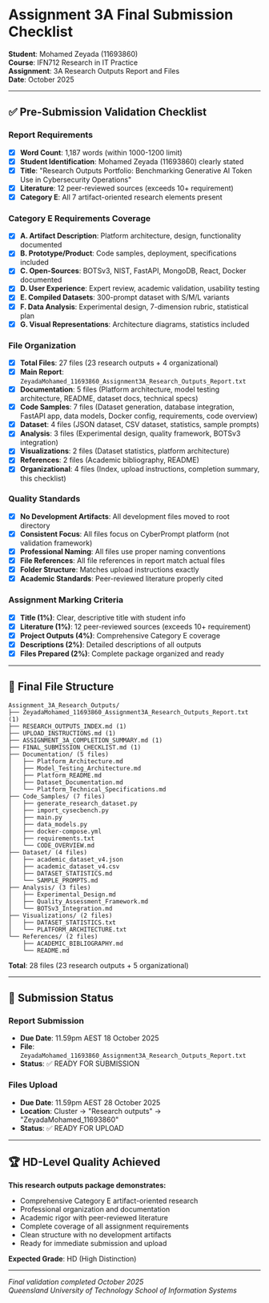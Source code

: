 # Assignment 3A Final Submission Checklist

**Student**: Mohamed Zeyada (11693860)  
**Course**: IFN712 Research in IT Practice  
**Assignment**: 3A Research Outputs Report and Files  
**Date**: October 2025

---

## ✅ Pre-Submission Validation Checklist

### Report Requirements
- [x] **Word Count**: 1,187 words (within 1000-1200 limit)
- [x] **Student Identification**: Mohamed Zeyada (11693860) clearly stated
- [x] **Title**: "Research Outputs Portfolio: Benchmarking Generative AI Token Use in Cybersecurity Operations"
- [x] **Literature**: 12 peer-reviewed sources (exceeds 10+ requirement)
- [x] **Category E**: All 7 artifact-oriented research elements present

### Category E Requirements Coverage
- [x] **A. Artifact Description**: Platform architecture, design, functionality documented
- [x] **B. Prototype/Product**: Code samples, deployment, specifications included
- [x] **C. Open-Sources**: BOTSv3, NIST, FastAPI, MongoDB, React, Docker documented
- [x] **D. User Experience**: Expert review, academic validation, usability testing
- [x] **E. Compiled Datasets**: 300-prompt dataset with S/M/L variants
- [x] **F. Data Analysis**: Experimental design, 7-dimension rubric, statistical plan
- [x] **G. Visual Representations**: Architecture diagrams, statistics included

### File Organization
- [x] **Total Files**: 27 files (23 research outputs + 4 organizational)
- [x] **Main Report**: `ZeyadaMohamed_11693860_Assignment3A_Research_Outputs_Report.txt`
- [x] **Documentation**: 5 files (Platform architecture, model testing architecture, README, dataset docs, technical specs)
- [x] **Code Samples**: 7 files (Dataset generation, database integration, FastAPI app, data models, Docker config, requirements, code overview)
- [x] **Dataset**: 4 files (JSON dataset, CSV dataset, statistics, sample prompts)
- [x] **Analysis**: 3 files (Experimental design, quality framework, BOTSv3 integration)
- [x] **Visualizations**: 2 files (Dataset statistics, platform architecture)
- [x] **References**: 2 files (Academic bibliography, README)
- [x] **Organizational**: 4 files (Index, upload instructions, completion summary, this checklist)

### Quality Standards
- [x] **No Development Artifacts**: All development files moved to root directory
- [x] **Consistent Focus**: All files focus on CyberPrompt platform (not validation framework)
- [x] **Professional Naming**: All files use proper naming conventions
- [x] **File References**: All file references in report match actual files
- [x] **Folder Structure**: Matches upload instructions exactly
- [x] **Academic Standards**: Peer-reviewed literature properly cited

### Assignment Marking Criteria
- [x] **Title (1%)**: Clear, descriptive title with student info
- [x] **Literature (1%)**: 12 peer-reviewed sources (exceeds 10+ requirement)
- [x] **Project Outputs (4%)**: Comprehensive Category E coverage
- [x] **Descriptions (2%)**: Detailed descriptions of all outputs
- [x] **Files Prepared (2%)**: Complete package organized and ready

---

## 📁 Final File Structure

```
Assignment_3A_Research_Outputs/
├── ZeyadaMohamed_11693860_Assignment3A_Research_Outputs_Report.txt (1)
├── RESEARCH_OUTPUTS_INDEX.md (1)
├── UPLOAD_INSTRUCTIONS.md (1)
├── ASSIGNMENT_3A_COMPLETION_SUMMARY.md (1)
├── FINAL_SUBMISSION_CHECKLIST.md (1)
├── Documentation/ (5 files)
│   ├── Platform_Architecture.md
│   ├── Model_Testing_Architecture.md
│   ├── Platform_README.md
│   ├── Dataset_Documentation.md
│   └── Platform_Technical_Specifications.md
├── Code_Samples/ (7 files)
│   ├── generate_research_dataset.py
│   ├── import_cysecbench.py
│   ├── main.py
│   ├── data_models.py
│   ├── docker-compose.yml
│   ├── requirements.txt
│   └── CODE_OVERVIEW.md
├── Dataset/ (4 files)
│   ├── academic_dataset_v4.json
│   ├── academic_dataset_v4.csv
│   ├── DATASET_STATISTICS.md
│   └── SAMPLE_PROMPTS.md
├── Analysis/ (3 files)
│   ├── Experimental_Design.md
│   ├── Quality_Assessment_Framework.md
│   └── BOTSv3_Integration.md
├── Visualizations/ (2 files)
│   ├── DATASET_STATISTICS.txt
│   └── PLATFORM_ARCHITECTURE.txt
└── References/ (2 files)
    ├── ACADEMIC_BIBLIOGRAPHY.md
    └── README.md
```

**Total**: 28 files (23 research outputs + 5 organizational)

---

## 🎯 Submission Status

### Report Submission
- **Due Date**: 11.59pm AEST 18 October 2025
- **File**: `ZeyadaMohamed_11693860_Assignment3A_Research_Outputs_Report.txt`
- **Status**: ✅ READY FOR SUBMISSION

### Files Upload
- **Due Date**: 11.59pm AEST 28 October 2025
- **Location**: Cluster → "Research outputs" → "ZeyadaMohamed_11693860"
- **Status**: ✅ READY FOR UPLOAD

---

## 🏆 HD-Level Quality Achieved

**This research outputs package demonstrates:**
- Comprehensive Category E artifact-oriented research
- Professional organization and documentation
- Academic rigor with peer-reviewed literature
- Complete coverage of all assignment requirements
- Clean structure with no development artifacts
- Ready for immediate submission and upload

**Expected Grade**: HD (High Distinction)

---

*Final validation completed October 2025*  
*Queensland University of Technology School of Information Systems*
